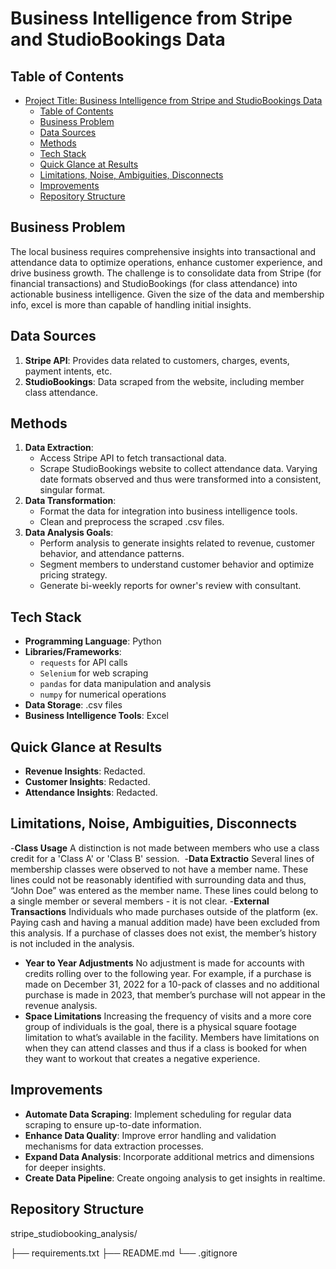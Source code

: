 # Business Intelligence from Stripe and StudioBookings Data

## Table of Contents
- [Project Title: Business Intelligence from Stripe and StudioBookings Data](#project-title-business-intelligence-from-stripe-and-studiobookings-data)
  - [Table of Contents](#table-of-contents)
  - [Business Problem](#business-problem)
  - [Data Sources](#data-sources)
  - [Methods](#methods)
  - [Tech Stack](#tech-stack)
  - [Quick Glance at Results](#quick-glance-at-results)
  - [Limitations, Noise, Ambiguities, Disconnects](#limitations-noise-ambiguities-disconnects)
  - [Improvements](#improvements)
  - [Repository Structure](#repository-structure)

## Business Problem
The local business requires comprehensive insights into transactional and attendance data to optimize operations, enhance customer experience, and drive business growth. The challenge is to consolidate data from Stripe (for financial transactions) and StudioBookings (for class attendance) into actionable business intelligence. Given the size of the data and membership info, excel is more than capable of handling initial insights. 

## Data Sources
1. **Stripe API**: Provides data related to customers, charges, events, payment intents, etc.
2. **StudioBookings**: Data scraped from the website, including member class attendance.

## Methods
1. **Data Extraction**:
   - Access Stripe API to fetch transactional data.
   - Scrape StudioBookings website to collect attendance data. Varying date formats observed and thus were transformed into a consistent, singular format. 
1. **Data Transformation**:
   - Format the data for integration into business intelligence tools.
   - Clean and preprocess the scraped .csv files.
1. **Data Analysis Goals**:
   - Perform analysis to generate insights related to revenue, customer behavior, and attendance patterns.
   - Segment members to understand customer behavior and optimize pricing strategy.
   - Generate bi-weekly reports for owner's review with consultant. 

## Tech Stack
- **Programming Language**: Python
- **Libraries/Frameworks**:
  - `requests` for API calls
  - `Selenium` for web scraping
  - `pandas` for data manipulation and analysis
  - `numpy` for numerical operations
- **Data Storage**: .csv files
- **Business Intelligence Tools**: Excel

## Quick Glance at Results
- **Revenue Insights**: Redacted.
- **Customer Insights**: Redacted.
- **Attendance Insights**: Redacted.

## Limitations, Noise, Ambiguities, Disconnects
-**Class Usage** A distinction is not made between members who use a class credit for a 'Class A' or 'Class B' session. 
-**Data Extractio** Several lines of membership classes were observed to not have a member name. These lines could not be reasonably identified with surrounding data and thus, “John Doe” was entered as the member
name. These lines could belong to a single member or several members - it is not clear.
-**External Transactions** Individuals who made purchases outside of the platform (ex. Paying cash and having a manual addition made) have been excluded from this analysis. If a purchase of classes does not exist, the member’s history is not included in the analysis. 
- **Year to Year Adjustments** No adjustment is made for accounts with credits rolling over to the following year. For example, if a purchase is made on December 31, 2022 for a 10-pack of classes and no additional purchase is made in 2023, that member’s purchase will not appear in the revenue analysis. 
- **Space Limitations** Increasing the frequency of visits and a more core group of individuals is the goal, there is a physical square footage limitation to what’s available in the facility. Members have limitations on when they can attend classes and thus if a class is booked for when they want to workout that creates a negative experience.

## Improvements
- **Automate Data Scraping**: Implement scheduling for regular data scraping to ensure up-to-date information.
- **Enhance Data Quality**: Improve error handling and validation mechanisms for data extraction processes.
- **Expand Data Analysis**: Incorporate additional metrics and dimensions for deeper insights.
- **Create Data Pipeline**: Create ongoing analysis to get insights in realtime. 

## Repository Structure
stripe_studiobooking_analysis/

├── requirements.txt
├── README.md
└── .gitignore
